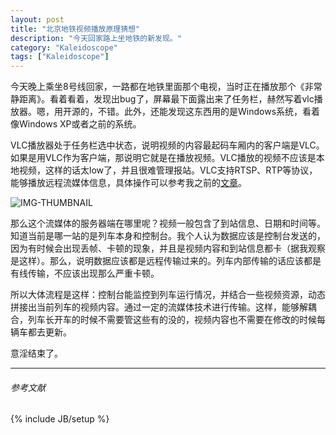```yaml
---
layout: post
title: "北京地铁视频播放原理猜想"
description: "今天回家路上坐地铁的新发现。"
category: "Kaleidoscope"
tags: ["Kaleidoscope"]
---
```

 
今天晚上乘坐8号线回家，一路都在地铁里面那个电视，当时正在播放那个《非常静距离》。看着看着，发现出bug了，屏幕最下面露出来了任务栏，赫然写着vlc播放器。嗯，用开源的，不错。此外，还能发现这东西用的是Windows系统，看着像Windows XP或者之前的系统。

VLC播放器处于任务栏选中状态，说明视频的内容最起码车厢内的客户端是VLC。如果是用VLC作为客户端，那说明它就是在播放视频。VLC播放的视频不应该是本地视频，这样的话太low了，并且很难管理报站。VLC支持RTSP、RTP等协议，能够播放远程流媒体信息，具体操作可以参考我之前的[文章](https://blog.cyeam.com/postgraduate/2014/04/17/pager_prepare#vlc)。

![IMG-THUMBNAIL](https://res.cloudinary.com/cyeam/image/upload/v1537933530/cyeam/5535219cjw1e4r3skxc9uj20qo0zk417.jpg)

那么这个流媒体的服务器端在哪里呢？视频一般包含了到站信息、日期和时间等。知道当前是哪一站的是列车本身和控制台。我个人认为数据应该是控制台发送的，因为有时候会出现丢帧、卡顿的现象，并且是视频内容和到站信息都卡（据我观察是这样）。那么，说明数据应该都是远程传输过来的。列车内部传输的话应该都是有线传输，不应该出现那么严重卡顿。

所以大体流程是这样：控制台能监控到列车运行情况，并结合一些视频资源，动态拼接出当前列车的视频内容。通过一定的流媒体技术进行传输。这样，能够解耦合，列车长开车的时候不需要管这些有的没的，视频内容也不需要在修改的时候每辆车都去更新。

意淫结束了。
 
---

###### *参考文献*

 
{% include JB/setup %}
